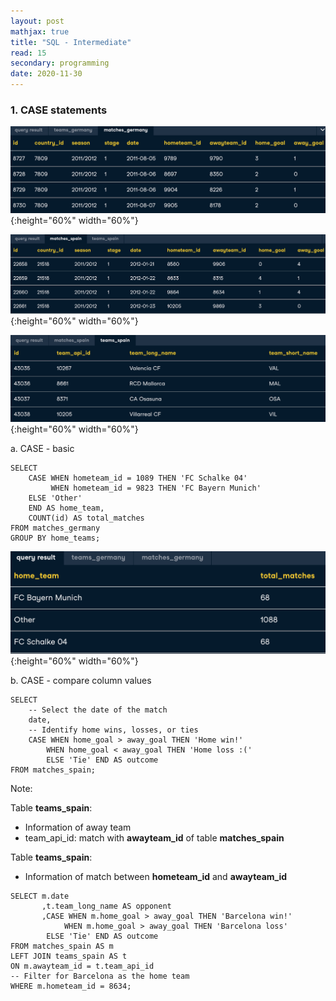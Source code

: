 ```yaml
---
layout: post
mathjax: true
title: "SQL - Intermediate"
read: 15
secondary: programming
date: 2020-11-30
---
```


### 1. CASE statements
![](sql-intermediate.png){:height="60%" width="60%"}

![](sql-intermediate3.png){:height="60%" width="60%"}

![](sql-intermediate4.png){:height="60%" width="60%"}

a. CASE - basic

```-sql
SELECT 
    CASE WHEN hometeam_id = 1089 THEN 'FC Schalke 04'
         WHEN hometeam_id = 9823 THEN 'FC Bayern Munich'
    ELSE 'Other' 
    END AS home_team,
    COUNT(id) AS total_matches
FROM matches_germany
GROUP BY home_teams;
```
![](sql-intermediate2.png){:height="60%" width="60%"}

b. CASE - compare column values
```-sql
SELECT 
	-- Select the date of the match
	date,
	-- Identify home wins, losses, or ties
	CASE WHEN home_goal > away_goal THEN 'Home win!'
        WHEN home_goal < away_goal THEN 'Home loss :(' 
        ELSE 'Tie' END AS outcome
FROM matches_spain;
```

Note: 

Table **teams_spain**: 
+ Information of away team
+ team_api_id: match with **awayteam_id** of table **matches_spain**

Table **teams_spain**: 
+ Information of match between **hometeam_id** and **awayteam_id**

```-sql
SELECT m.date
       ,t.team_long_name AS opponent
       ,CASE WHEN m.home_goal > away_goal THEN 'Barcelona win!'
            WHEN m.home_goal > away_goal THEN 'Barcelona loss'
        ELSE 'Tie' END AS outcome
FROM matches_spain AS m
LEFT JOIN teams_spain AS t
ON m.awayteam_id = t.team_api_id
-- Filter for Barcelona as the home team
WHERE m.hometeam_id = 8634;
```